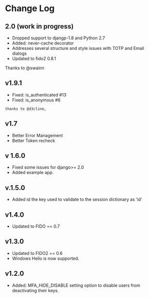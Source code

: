 # Change Log

## 2.0 (work in progress)
  * Dropped support to djangp-1.8 and Python 2.7
  * Added: never-cache decorator
  * Addresses several structure and style issues with TOTP and Email dialogs
  * Updated to fido2 0.8.1
    
Thanks to @swainn

## v1.9.1
   * Fixed: is_authenticated #13
   * Fixed: is_anonymous #6
    
    thanks to @d3cline,  

## v1.7
  * Better Error Management
  * Better Token recheck
## v 1.6.0
  * Fixed some issues for django>= 2.0
  * Added example app.

## v.1.5.0
  * Added id the key used to validate to the session dictionary as 'id'
## v1.4.0
  * Updated to FIDO == 0.7

## v1.3.0
  * Updated to FIDO2 == 0.6
  * Windows Hello is now supported.

## v1.2.0
 * Added:  MFA_HIDE_DISABLE setting option to disable users from deactivating their keys.
